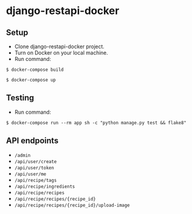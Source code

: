 # django-restapi-docker

## Setup

- Clone django-restapi-docker project.
- Turn on Docker on your local machine.
- Run command:
```
$ docker-compose build
```

```
$ docker-compose up
```

## Testing

- Run command:
```
$ docker-compose run --rm app sh -c "python manage.py test && flake8"
```

## API endpoints

- `/admin`
- `/api/user/create`
- `/api/user/token`
- `/api/user/me`
- `/api/recipe/tags`
- `/api/recipe/ingredients`
- `/api/recipe/recipes`
- `/api/recipe/recipes/{recipe_id}`
- `/api/recipe/recipes/{recipe_id}/upload-image`